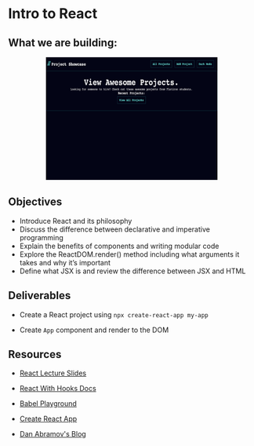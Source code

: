 # Intro to React

## What we are building:

<p align="center">
    <img src="../assets/projectshowcasefinal.png" width="350" height="250">
</p>

## Objectives

- Introduce React and its philosophy
- Discuss the difference between declarative and imperative programming
- Explain the benefits of components and writing modular code
- Explore the ReactDOM.render() method including what arguments it takes and why it’s important
- Define what JSX is and review the difference between JSX and HTML

## Deliverables

- Create a React project using `npx create-react-app my-app`

- Create `App` component and render to the DOM

## Resources

- [React Lecture Slides](https://01-intro-to-react-slides.netlify.app/)

- [React With Hooks Docs](https://intro-react-slides.netlify.app/)

- [Babel Playground](https://babeljs.io/repl#?browsers=defaults%2C%20not%20ie%2011%2C%20not%20ie_mob%2011&build=&builtIns=false&corejs=3.6&spec=false&loose=false&code_lz=Q&debug=false&forceAllTransforms=false&shippedProposals=false&circleciRepo=&evaluate=false&fileSize=false&timeTravel=false&sourceType=module&lineWrap=true&presets=env%2Creact%2Cstage-2&prettier=false&targets=&version=7.15.2&externalPlugins=&assumptions=%7B%7D)

- [Create React App](https://create-react-app.dev/)

- [Dan Abramov's Blog](https://create-react-app.dev/)
